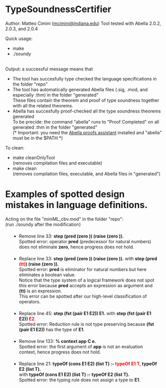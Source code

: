 # TypeSoundnessCertifier

Author: Matteo Cimini (mcimini@indiana.edu)
Tool tested with Abella 2.0.2, 2.0.3, and 2.0.4

Quick usage: <br />
<ul>
<li> make 
<li> ./soundy 
</ul>
 <br />
Output: a successful message means that <br />
<ul>
<li> The tool has succesfully type checked the language specifications in the folder "repo" 
<li> The tool has automatically generated Abella files (.sig, .mod, and especially .thm) in the folder "generated" <br /> 
     These files contain the theorem and proof of type soundness together with all the related theorems. 
<li> Abella has succesfully proof-checked all the type soundness theorems generated <br /> 
     To be precide: the command "abella" runs to "Proof Completed" on all generated .thm in the folder "generated" <br />
     (* Important: you need the <a href="http://abella-prover.org">Abella proofs assistant</a> installed and "abella" must be in the $PATH *)  
<br />
</ul>

To clean: <br />
<ul>
<li> make cleanOnlyTool 
	<br /> (removes compilation files and executable) 
<li> make clean 
	<br />  (removes compilation files, executable, and Abella files in "generated") 
</ul>


# Examples of spotted design mistakes in language definitions.

Acting on the file "miniML_cbv.mod" in the folder "repo": 
<br />(run ./soundy after the modification)
<ul>
	<li style="margin: 20px;"> Remove line 33: <strong> step (pred (zero )) (raise (zero )).</strong>
	<br /> Spotted error: operator <strong>pred</strong> (predecessor for natural numbers) does not eliminate <strong>zero</strong>, hence progress does not hold.
<li style="margin: 20px;">  Replace line 33: <strong> step (pred (zero )) (raise (zero )).</strong>  with <strong> step (pred <strong style="color:red;">(tt)</strong>) (raise (zero )).</strong>	 
	<br /> Spotted error: <strong>pred</strong> is eliminator for natural numbers but here eliminates a boolean value. 
	<br /> Notice that the type system of a logical framework does not spot this error because <strong>pred</strong> accepts an expression as argument and <strong>(tt)</strong> is an expression. 
	<br />This error can be spotted after our high-level classification of operators. 
<li style="margin: 20px;">  Replace line 45: <strong> step (fst (pair E1 E2)) E1.</strong>  with <strong> step (fst (pair E1 E2)) <strong style="color:red;"> E2</strong></strong>. 
	<br /> Spotted error: Reduction rule is not type preserving because <strong>(fst (pair E1 E2))</strong> has the type of <strong>E1</strong>.
<li style="margin: 20px;">  Remove line 133: <strong> % context app C e.</strong>
	<br /> Spotted error: the first argument of <strong>app</strong> is not an evaluation context, hence progress does not hold.
<li style="margin: 20px;">  Replace line 21: <strong> typeOf (cons E1 E2) (list T) :- <strong style="color:red;">typeOf E1 T,</strong> typeOf E2 (list T).</strong> 
	<br /> with <strong >typeOf (cons E1 E2) (list T) :- typeOf E2 (list T).</strong>
	<br /> Spotted error: the typing rule does not assign a type to <strong>E1</strong>.
</ul>
